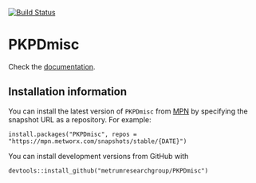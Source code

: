 [![Build Status](https://github-drone.metrumrg.com/api/badges/metrumresearchgroup/PKPDmisc/status.svg)](https://github-drone.metrumrg.com/metrumresearchgroup/PKPDmisc)


PKPDmisc
========

Check the [documentation](https://metrumresearchgroup.github.io/PKPDmisc).

## Installation information

You can install the latest version of `PKPDmisc` from
[MPN](https://mpn.metworx.com/docs/snapshots) by specifying the
snapshot URL as a repository.  For example:

```
install.packages("PKPDmisc", repos = "https://mpn.metworx.com/snapshots/stable/{DATE}")
```

You can install development versions from GitHub with

```
devtools::install_github("metrumresearchgroup/PKPDmisc")
```
